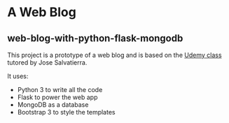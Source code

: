 # A Web Blog
## web-blog-with-python-flask-mongodb

This project is a prototype of a web blog and is based on the [Udemy class](www.udemy.com/the-complete-python-web-course-learn-by-building-8-apps/) tutored by Jose Salvatierra.

It uses:
+ Python 3 to write all the code
+ Flask to power the web app
+ MongoDB as a database
+ Bootstrap 3 to style the templates
